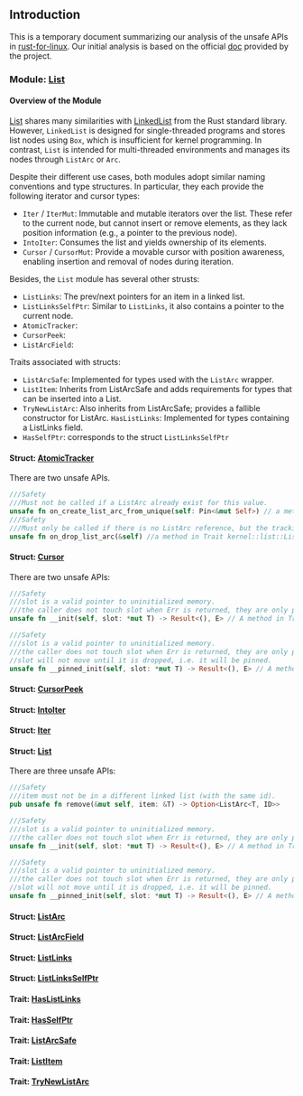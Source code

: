 ## Introduction
This is a temporary document summarizing our analysis of the unsafe APIs in [rust-for-linux](https://github.com/Artisan-Lab/tag-rust-for-linux). 
Our initial analysis is based on the official [doc](https://rust.docs.kernel.org/kernel/) provided by the project.

### Module: [List](https://rust.docs.kernel.org/kernel/list/index.html) 

#### Overview of the Module

[List](https://rust.docs.kernel.org/kernel/list/struct.List.html) shares many similarities with [LinkedList](https://doc.rust-lang.org/std/collections/struct.LinkedList.html) from the Rust standard library. However, `LinkedList` is designed for single-threaded programs and stores list nodes using `Box`, which is insufficient for kernel programming. In contrast, `List` is intended for multi-threaded environments and manages its nodes through `ListArc` or `Arc`.

Despite their different use cases, both modules adopt similar naming conventions and type structures. In particular, they each provide the following iterator and cursor types:
- `Iter` / `IterMut`: Immutable and mutable iterators over the list. These refer to the current node, but cannot insert or remove elements, as they lack position information (e.g., a pointer to the previous node).
- `IntoIter`: Consumes the list and yields ownership of its elements.
- `Cursor` / `CursorMut`: Provide a movable cursor with position awareness, enabling insertion and removal of nodes during iteration.

Besides, the `List` module has several other strusts:
- `ListLinks`:	The prev/next pointers for an item in a linked list.
- `ListLinksSelfPtr`: Similar to `ListLinks`, it also contains a pointer to the current node.
- `AtomicTracker`:
- `CursorPeek`: 
- `ListArcField`:

Traits associated with structs: 
- `ListArcSafe`: Implemented for types used with the `ListArc` wrapper.
- `ListItem`: Inherits from ListArcSafe and adds requirements for types that can be inserted into a List.
- `TryNewListArc`: Also inherits from ListArcSafe; provides a fallible constructor for ListArc.
`HasListLinks`: Implemented for types containing a ListLinks field.
- `HasSelfPtr`: corresponds to the struct `ListLinksSelfPtr`

#### Struct: [AtomicTracker](https://rust.docs.kernel.org/kernel/list/struct.AtomicTracker.html)
There are two unsafe APIs.
```rust
///Safety
///Must not be called if a ListArc already exist for this value.
unsafe fn on_create_list_arc_from_unique(self: Pin<&mut Self>) // a method in Trait kernel::list::ListArcSafe
///Safety
///Must only be called if there is no ListArc reference, but the tracking thinks there is.
unsafe fn on_drop_list_arc(&self) //a method in Trait kernel::list::ListArcSafe
```
#### Struct: [Cursor](https://rust.docs.kernel.org/kernel/list/struct.Cursor.html)
There are two unsafe APIs:
```rust
///Safety
///slot is a valid pointer to uninitialized memory.
///the caller does not touch slot when Err is returned, they are only permitted to deallocate.
unsafe fn __init(self, slot: *mut T) -> Result<(), E> // A method in Trait kernel::prelude::Init

///Safety
///slot is a valid pointer to uninitialized memory.
///the caller does not touch slot when Err is returned, they are only permitted to deallocate.
//slot will not move until it is dropped, i.e. it will be pinned.
unsafe fn __pinned_init(self, slot: *mut T) -> Result<(), E> // A method in Trait kernel::prelude::PinInit
```
#### Struct: [CursorPeek](https://rust.docs.kernel.org/kernel/list/struct.CursorPeek.html)

#### Struct: [IntoIter](https://rust.docs.kernel.org/kernel/list/struct.IntoIter.html)

#### Struct: [Iter](https://rust.docs.kernel.org/kernel/list/struct.Iter.html)

#### Struct: [List](https://rust.docs.kernel.org/kernel/list/struct.List.html)
There are three unsafe APIs:
```rust
///Safety
///item must not be in a different linked list (with the same id).
pub unsafe fn remove(&mut self, item: &T) -> Option<ListArc<T, ID>>

///Safety
///slot is a valid pointer to uninitialized memory.
///the caller does not touch slot when Err is returned, they are only permitted to deallocate.
unsafe fn __init(self, slot: *mut T) -> Result<(), E> // A method in Trait kernel::prelude::Init

///Safety
///slot is a valid pointer to uninitialized memory.
///the caller does not touch slot when Err is returned, they are only permitted to deallocate.
//slot will not move until it is dropped, i.e. it will be pinned.
unsafe fn __pinned_init(self, slot: *mut T) -> Result<(), E> // A method in Trait kernel::prelude::PinInit
```

#### Struct: [ListArc](https://rust.docs.kernel.org/kernel/list/struct.ListArc.html)

#### Struct: [ListArcField](https://rust.docs.kernel.org/kernel/list/struct.ListArcField.html)

#### Struct: [ListLinks](https://rust.docs.kernel.org/kernel/list/struct.ListLinks.html)

#### Struct: [ListLinksSelfPtr](https://rust.docs.kernel.org/kernel/list/struct.ListLinksSelfPtr.html)

#### Trait: [HasListLinks](https://rust.docs.kernel.org/kernel/list/trait.HasListLinks.html)

#### Trait: [HasSelfPtr](https://rust.docs.kernel.org/kernel/list/trait.HasSelfPtr.html)

#### Trait: [ListArcSafe](https://rust.docs.kernel.org/kernel/list/trait.ListArcSafe.html)

#### Trait: [ListItem](https://rust.docs.kernel.org/kernel/list/trait.ListItem.html)

#### Trait: [TryNewListArc](https://rust.docs.kernel.org/kernel/list/trait.TryNewListArc.html)
